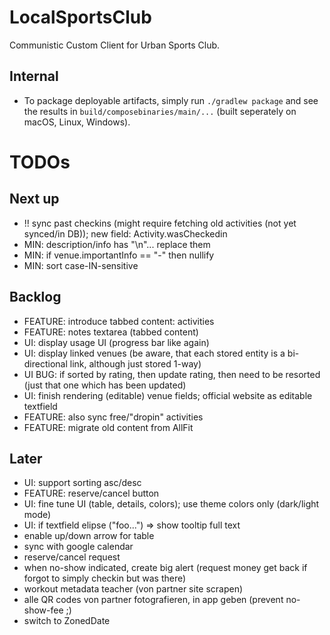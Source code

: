 # LocalSportsClub

Communistic Custom Client for Urban Sports Club.

## Internal

* To package deployable artifacts, simply run `./gradlew package` and see the results
  in `build/composebinaries/main/...` (built seperately on macOS, Linux, Windows).

# TODOs

## Next up

* !! sync past checkins (might require fetching old activities (not yet synced/in DB)); new field: Activity.wasCheckedin
* MIN: description/info has "\n"... replace them
* MIN: if venue.importantInfo == "-" then nullify
* MIN: sort case-IN-sensitive

## Backlog

* FEATURE: introduce tabbed content: activities
* FEATURE: notes textarea (tabbed content)
* UI: display usage UI (progress bar like again)
* UI: display linked venues (be aware, that each stored entity is a bi-directional link, although just stored 1-way)
* UI BUG: if sorted by rating, then update rating, then need to be resorted (just that one which has been updated)
* UI: finish rendering (editable) venue fields; official website as editable textfield
* FEATURE: also sync free/"dropin" activities
* FEATURE: migrate old content from AllFit

## Later

* UI: support sorting asc/desc
* FEATURE: reserve/cancel button
* UI: fine tune UI (table, details, colors); use theme colors only (dark/light mode)
* UI: if textfield elipse ("foo...") => show tooltip full text
* enable up/down arrow for table
* sync with google calendar
* reserve/cancel request
* when no-show indicated, create big alert (request money get back if forgot to simply checkin but was there)
* workout metadata teacher (von partner site scrapen)
* alle QR codes von partner fotografieren, in app geben (prevent no-show-fee ;)
* switch to ZonedDate
